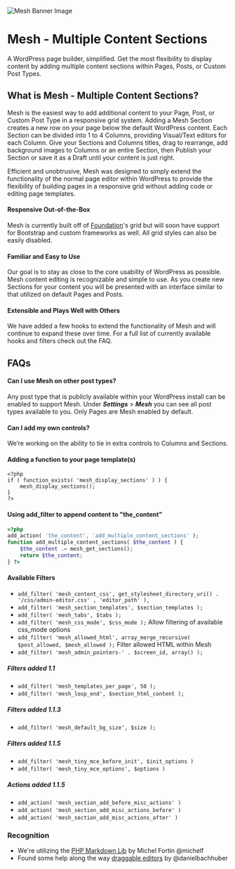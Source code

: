 ![Mesh Banner Image](https://linchpin.agency/wp-content/uploads/2016/10/mesh-banner-github.jpg)
# Mesh - Multiple Content Sections

A WordPress page builder, simplified. Get the most flexibility to display content by adding multiple content sections within Pages, Posts, or Custom Post Types.

## What is Mesh - Multiple Content Sections?

Mesh is the easiest way to add additional content to your Page, Post, or Custom Post Type in a responsive grid system. Adding a Mesh Section creates a new row on your page below the default WordPress content. Each Section can be divided into 1 to 4 Columns, providing Visual/Text editors for each Column. Give your Sections and Columns titles, drag to rearrange, add background images to Columns or an entire Section, then Publish your Section or save it as a Draft until your content is just right.

Efficient and unobtrusive, Mesh was designed to simply extend the functionality of the normal page editor within WordPress to provide the flexibility of building pages in a responsive grid without adding code or editing page templates.

#### Responsive Out-of-the-Box

Mesh is currently built off of [Foundation](http://foundation.zurb.com)'s grid but will soon have support for Bootstrap and custom frameworks as well. All grid styles can also be easily disabled.

#### Familiar and Easy to Use

Our goal is to stay as close to the core usability of WordPress as possible. Mesh content editing is recognizable and simple to use. As you create new Sections for your content you will be presented with an interface similar to that utilized on default Pages and Posts.

#### Extensible and Plays Well with Others

We have added a few hooks to extend the functionality of Mesh and will continue to expand these over time. For a full list of currently available hooks and filters check out the FAQ.


## FAQs

#### Can I use Mesh on other post types?

Any post type that is publicly available within your WordPress install can be enabled to support Mesh. Under _**Settings**_ > _**Mesh**_ you can see all post types available to you. Only Pages are Mesh enabled by default.

#### Can I add my own controls?

We’re working on the ability to tie in extra controls to Columns and Sections.

#### Adding a function to your page template(s)

```
<?php
if ( function_exists( 'mesh_display_sections' ) ) {
    mesh_display_sections();
}
?>
```
 
#### Using add_filter to append content to "the_content"

```php
<?php
add_action( 'the_content', 'add_multiple_content_sections' );
function add_multiple_content_sections( $the_content ) {
    $the_content .= mesh_get_sections();
    return $the_content;
} ?>
```

#### Available Filters
* `add_filter( 'mesh_content_css', get_stylesheet_directory_uri() . '/css/admin-editor.css' , 'editor_path' ),`
* `add_filter( 'mesh_section_templates', $section_templates );`
* `add_filter( 'mesh_tabs', $tabs );`
* `add_filter( 'mesh_css_mode', $css_mode );` Allow filtering of available css_mode options
* `add_filter( 'mesh_allowed_html', array_merge_recursive( $post_allowed, $mesh_allowed );` Filter allowed HTML within Mesh
* `add_filter( 'mesh_admin_pointers-' . $screen_id, array() );`

##### Filters added 1.1
* `add_filter( 'mesh_templates_per_page', 50 );`
* `add_filter( 'mesh_loop_end', $section_html_content );` 

##### Filters added 1.1.3
* `add_filter( 'mesh_default_bg_size', $size );`

##### Filters added 1.1.5
* `add_filter( 'mesh_tiny_mce_before_init', $init_options )`
* `add_filter( 'mesh_tiny_mce_options', $options )`

##### Actions added 1.1.5
* `add_action( 'mesh_section_add_before_misc_actions' )`
* `add_action( 'mesh_section_add_misc_actions_before' )`
* `add_action( 'mesh_section_add_misc_actions_after' )`

### Recognition

* We're utilizing the [PHP Markdown Lib](https://github.com/michelf/php-markdown) by Michel Fortin @michelf
* Found some help along the way [draggable editors](https://github.com/alleyinteractive/wordpress-fieldmanager/blob/master/js/richtext.js#L58-L95) by @danielbachhuber
